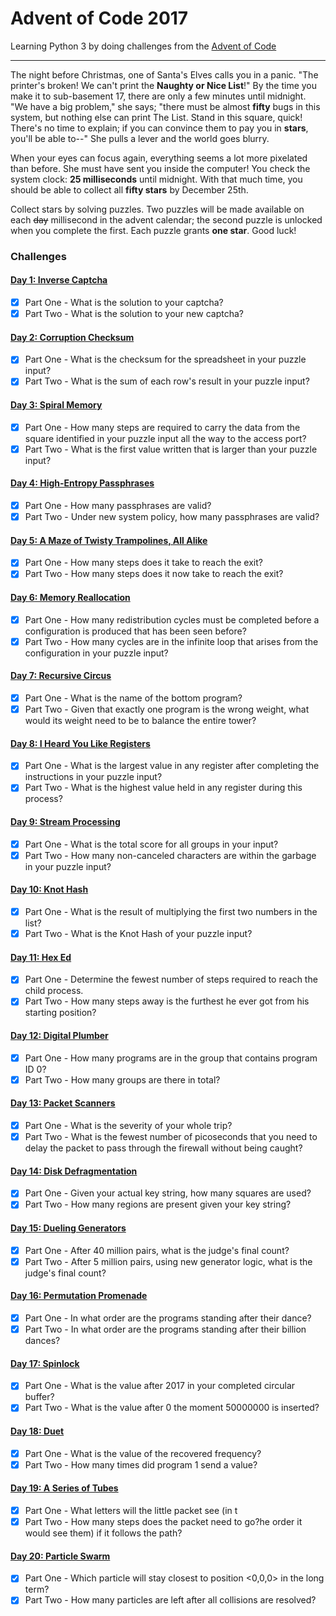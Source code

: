 # Advent of Code 2017

Learning Python 3 by doing challenges from the [Advent of Code](http://adventofcode.com/2017)

---

The night before Christmas, one of Santa's Elves calls you in a panic. "The printer's broken!
We can't print the **Naughty or Nice List**!" By the time you make it to sub-basement 17, there are
only a few minutes until midnight. "We have a big problem," she says; "there must be almost **fifty**
bugs in this system, but nothing else can print The List. Stand in this square, quick! There's
no time to explain; if you can convince them to pay you in **stars**, you'll be able to--"
She pulls a lever and the world goes blurry.

When your eyes can focus again, everything seems a lot more pixelated than before. She must have
sent you inside the computer! You check the system clock: **25 milliseconds** until midnight.
With that much time, you should be able to collect all **fifty stars** by December 25th.

Collect stars by solving puzzles. Two puzzles will be made available on each ~~day~~ millisecond in
the advent calendar; the second puzzle is unlocked when you complete the first.
Each puzzle grants **one star**. Good luck!

### Challenges
#### [Day 1: Inverse Captcha](src/day_01)
- [x] Part One - What is the solution to your captcha?
- [x] Part Two - What is the solution to your new captcha?

#### [Day 2: Corruption Checksum](src/day_02)
- [x] Part One - What is the checksum for the spreadsheet in your puzzle input?
- [x] Part Two - What is the sum of each row's result in your puzzle input?

#### [Day 3: Spiral Memory](src/day_03)
- [x] Part One - How many steps are required to carry the data from the
    square identified in your puzzle input all the way to the access port?
- [x] Part Two - What is the first value written that is larger than your puzzle input?

#### [Day 4: High-Entropy Passphrases](src/day_04)
- [x] Part One - How many passphrases are valid?
- [x] Part Two - Under new system policy, how many passphrases are valid?

#### [Day 5: A Maze of Twisty Trampolines, All Alike](src/day_05)
- [x] Part One - How many steps does it take to reach the exit?
- [x] Part Two - How many steps does it now take to reach the exit?

#### [Day 6: Memory Reallocation](src/day_06)
- [x] Part One - How many redistribution cycles must be completed before a configuration
    is produced that has been seen before?
- [x] Part Two - How many cycles are in the infinite loop that arises from the configuration in
    your puzzle input?

#### [Day 7: Recursive Circus](src/day_07)
- [x] Part One - What is the name of the bottom program?
- [x] Part Two - Given that exactly one program is the wrong weight, what would its weight need
    to be to balance the entire tower?

#### [Day 8: I Heard You Like Registers](src/day_08)
- [x] Part One - What is the largest value in any register after completing the instructions in
    your puzzle input?
- [x] Part Two - What is the highest value held in any register during this process?

#### [Day 9: Stream Processing](src/day_09)
- [x] Part One - What is the total score for all groups in your input?
- [x] Part Two - How many non-canceled characters are within the garbage in your puzzle input?

#### [Day 10: Knot Hash](src/day_10)
- [x] Part One - What is the result of multiplying the first two numbers in the list?
- [x] Part Two - What is the Knot Hash of your puzzle input?

#### [Day 11: Hex Ed](src/day_11)
- [x] Part One - Determine the fewest number of steps required to reach the child process.
- [x] Part Two - How many steps away is the furthest he ever got from his starting position?

#### [Day 12: Digital Plumber](src/day_12)
- [x] Part One - How many programs are in the group that contains program ID 0?
- [x] Part Two - How many groups are there in total?

#### [Day 13: Packet Scanners](src/day_13)
- [x] Part One - What is the severity of your whole trip?
- [x] Part Two - What is the fewest number of picoseconds that you need to delay the packet
    to pass through the firewall without being caught?

#### [Day 14: Disk Defragmentation](src/day_14)
- [x] Part One - Given your actual key string, how many squares are used?
- [x] Part Two - How many regions are present given your key string?

#### [Day 15: Dueling Generators](src/day_15)
- [x] Part One - After 40 million pairs, what is the judge's final count?
- [x] Part Two - After 5 million pairs, using new generator logic, what is the judge's final count?

#### [Day 16: Permutation Promenade](src/day_16)
- [x] Part One - In what order are the programs standing after their dance?
- [x] Part Two - In what order are the programs standing after their billion dances?

#### [Day 17: Spinlock](src/day_17)
- [x] Part One - What is the value after 2017 in your completed circular buffer?
- [x] Part Two - What is the value after 0 the moment 50000000 is inserted?

#### [Day 18: Duet](src/day_18)
- [x] Part One - What is the value of the recovered frequency?
- [x] Part Two - How many times did program 1 send a value?

#### [Day 19: A Series of Tubes](src/day_19)
- [x] Part One - What letters will the little packet see (in t
- [x] Part Two - How many steps does the packet need to go?he order it would see them) if it follows the path?

#### [Day 20: Particle Swarm](src/day_20)
- [x] Part One - Which particle will stay closest to position <0,0,0> in the long term?
- [x] Part Two - How many particles are left after all collisions are resolved?
